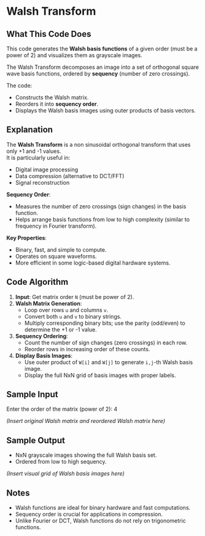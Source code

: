 # Walsh Transform

## What This Code Does

This code generates the **Walsh basis functions** of a given order (must be a power of 2) and visualizes them as grayscale images.  

The Walsh Transform decomposes an image into a set of orthogonal square wave basis functions, ordered by **sequency** (number of zero crossings).

The code:
- Constructs the Walsh matrix.
- Reorders it into **sequency order**.
- Displays the Walsh basis images using outer products of basis vectors.


## Explanation

The **Walsh Transform** is a non sinusoidal orthogonal transform that uses only +1 and -1 values.  
It is particularly useful in:
- Digital image processing
- Data compression (alternative to DCT/FFT)
- Signal reconstruction

**Sequency Order**:
- Measures the number of zero crossings (sign changes) in the basis function.
- Helps arrange basis functions from low to high complexity (similar to frequency in Fourier transform).

**Key Properties**:
- Binary, fast, and simple to compute.
- Operates on square waveforms.
- More efficient in some logic-based digital hardware systems.


## Code Algorithm

1. **Input**: Get matrix order `N` (must be power of 2).
2. **Walsh Matrix Generation**:
   - Loop over rows `u` and columns `v`.
   - Convert both `u` and `v` to binary strings.
   - Multiply corresponding binary bits; use the parity (odd/even) to determine the +1 or -1 value.
3. **Sequency Ordering**:
   - Count the number of sign changes (zero crossings) in each row.
   - Reorder rows in increasing order of these counts.
4. **Display Basis Images**:
   - Use outer product of `W[i]` and `W[j]` to generate `i,j`-th Walsh basis image.
   - Display the full NxN grid of basis images with proper labels.

## Sample Input

Enter the order of the matrix (power of 2): 4

_(Insert original Walsh matrix and reordered Walsh matrix here)_


## Sample Output

- NxN grayscale images showing the full Walsh basis set.
- Ordered from low to high sequency.

_(Insert visual grid of Walsh basis images here)_

## Notes

- Walsh functions are ideal for binary hardware and fast computations.
- Sequency order is crucial for applications in compression.
- Unlike Fourier or DCT, Walsh functions do not rely on trigonometric functions.